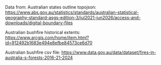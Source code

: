 Data from:
Australian states outline topojson: https://www.abs.gov.au/statistics/standards/australian-statistical-geography-standard-asgs-edition-3/jul2021-jun2026/access-and-downloads/digital-boundary-files


Australian bushfire historical extents: https://www.arcgis.com/home/item.html?id=912492b1683e494e8efbe84573ce6d70


Australian bushfire csv file: https://www.data.gov.au/data/dataset/fires-in-australia-s-forests-2016-21-2024
